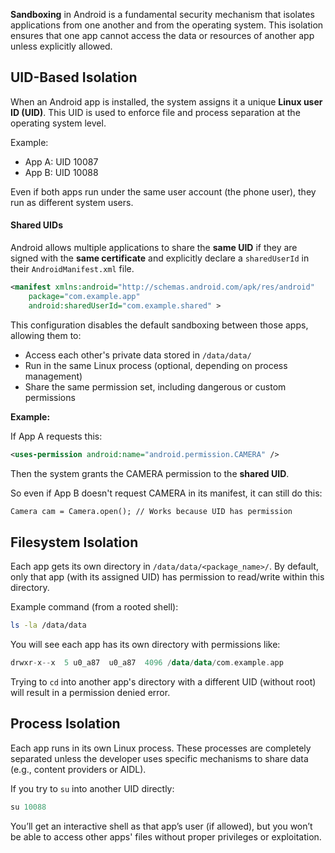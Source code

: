 **Sandboxing** in Android is a fundamental security mechanism that isolates applications from one another and from the operating system. This isolation ensures that one app cannot access the data or resources of another app unless explicitly allowed.

## UID-Based Isolation
When an Android app is installed, the system assigns it a unique **Linux user ID (UID)**. This UID is used to enforce file and process separation at the operating system level.  

Example: 

- App A: UID 10087     
- App B: UID 10088  

Even if both apps run under the same user account (the phone user), they run as different system users.

#### Shared UIDs 
Android allows multiple applications to share the **same UID** if they are signed with the **same certificate** and explicitly declare a `sharedUserId` in their `AndroidManifest.xml` file.

```xml
<manifest xmlns:android="http://schemas.android.com/apk/res/android"
    package="com.example.app"
    android:sharedUserId="com.example.shared" >
```

This configuration disables the default sandboxing between those apps, allowing them to:

- Access each other's private data stored in `/data/data/`
- Run in the same Linux process (optional, depending on process management)
- Share the same permission set, including dangerous or custom permissions

**Example:**

If App A requests this:
```xml
<uses-permission android:name="android.permission.CAMERA" />
```

Then the system grants the CAMERA permission to the **shared UID**.

So even if App B doesn't request CAMERA in its manifest, it can still do this:
```xml
Camera cam = Camera.open(); // Works because UID has permission
```


## Filesystem Isolation
Each app gets its own directory in `/data/data/<package_name>/`. By default, only that app (with its assigned UID) has permission to read/write within this directory.

Example command (from a rooted shell):
```bash
ls -la /data/data
```
You will see each app has its own directory with permissions like:
```kotlin
drwxr-x--x  5 u0_a87  u0_a87  4096 /data/data/com.example.app
```
Trying to `cd` into another app's directory with a different UID (without root) will result in a permission denied error.

## Process Isolation  
Each app runs in its own Linux process. These processes are completely separated unless the developer uses specific mechanisms to share data (e.g., content providers or AIDL).

If you try to `su` into another UID directly:
```kotlin
su 10088
```
You’ll get an interactive shell as that app’s user (if allowed), but you won’t be able to access other apps' files without proper privileges or exploitation.

